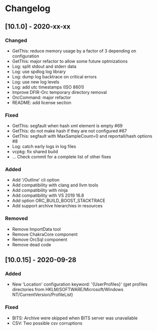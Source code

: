 # Changelog

## [10.1.0] - 2020-xx-xx

### Changed
- GetThis: reduce memory usage by a factor of 3 depending on configuration
- GetThis: major refactor to allow some future optmizations
- Log: split stdout and stderr data
- Log: use spdlog log library
- Log: dump log backtrace on critical errors
- Log: use new log levels
- Log: add utc timestamps (ISO 8601)
- Improve DFIR-Orc temporary directory removal
- OrcCommand: major refactor
- README: add license section

### Fixed
- GetThis: segfault when hash xml element is empty #69
- GetThis: do not make hash if they are not configured #67
- GetThis: segfault with MaxSampleCount=0 and reportall/hash options #8
- Log: catch early logs in log files
- vcpkg: fix shared build
- ... Check commit for a complete list of other fixes

### Added
- Add '/Outline' cli option
- Add compatibility with clang and llvm tools
- Add compatibility with ninja
- Add compatibility with VS 2019 16.8
- Add option ORC_BUILD_BOOST_STACKTRACE
- Add support archive hierarchies in resources

### Removed
- Remove ImportData tool
- Remove ChakraCore component
- Remove OrcSql component
- Remove dead code

## [10.0.15] - 2020-09-28
### Added
- New 'Location' configuration keyword: '{UserProfiles}' (get profiles directories from HKLM/SOFTWARE/Microsoft/Windows NT/CurrentVersion/ProfileList)

### Fixed
- BITS: Archive were skipped when BITS server was unavailable
- CSV: Two possible csv corruptions
